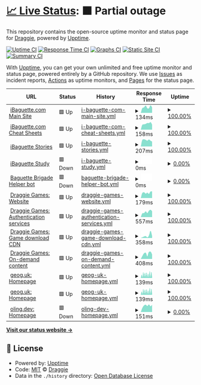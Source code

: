 # [📈 Live Status](https://status.mon.ibaguette.com): <!--live status--> **🟧 Partial outage**

This repository contains the open-source uptime monitor and status page for [Draggie](ibaguette.com), powered by [Upptime](https://github.com/upptime/upptime).

[![Uptime CI](https://github.com/Draggie306/UptimeStatus/workflows/Uptime%20CI/badge.svg)](https://github.com/Draggie306/UptimeStatus/actions?query=workflow%3A%22Uptime+CI%22)
[![Response Time CI](https://github.com/Draggie306/UptimeStatus/workflows/Response%20Time%20CI/badge.svg)](https://github.com/Draggie306/UptimeStatus/actions?query=workflow%3A%22Response+Time+CI%22)
[![Graphs CI](https://github.com/Draggie306/UptimeStatus/workflows/Graphs%20CI/badge.svg)](https://github.com/Draggie306/UptimeStatus/actions?query=workflow%3A%22Graphs+CI%22)
[![Static Site CI](https://github.com/Draggie306/UptimeStatus/workflows/Static%20Site%20CI/badge.svg)](https://github.com/Draggie306/UptimeStatus/actions?query=workflow%3A%22Static+Site+CI%22)
[![Summary CI](https://github.com/Draggie306/UptimeStatus/workflows/Summary%20CI/badge.svg)](https://github.com/Draggie306/UptimeStatus/actions?query=workflow%3A%22Summary+CI%22)

With [Upptime](https://upptime.js.org), you can get your own unlimited and free uptime monitor and status page, powered entirely by a GitHub repository. We use [Issues](https://github.com/Draggie306/UptimeStatus/issues) as incident reports, [Actions](https://github.com/Draggie306/UptimeStatus/actions) as uptime monitors, and [Pages](https://status.mon.ibaguette.com) for the status page.

<!--start: status pages-->
<!-- This summary is generated by Upptime (https://github.com/upptime/upptime) -->
<!-- Do not edit this manually, your changes will be overwritten -->
<!-- prettier-ignore -->
| URL | Status | History | Response Time | Uptime |
| --- | ------ | ------- | ------------- | ------ |
| <img alt="" src="https://www.ibaguette.com/favicon.ico" height="13"> [iBaguette.com Main Site](https://www.ibaguette.com) | 🟩 Up | [i-baguette-com-main-site.yml](https://github.com/Draggie306/UptimeStatus/commits/HEAD/history/i-baguette-com-main-site.yml) | <details><summary><img alt="Response time graph" src="./graphs/i-baguette-com-main-site/response-time-week.png" height="20"> 134ms</summary><br><a href="https://status.ibaguette.com/history/i-baguette-com-main-site"><img alt="Response time 147" src="https://img.shields.io/endpoint?url=https%3A%2F%2Fraw.githubusercontent.com%2FDraggie306%2FUptimeStatus%2FHEAD%2Fapi%2Fi-baguette-com-main-site%2Fresponse-time.json"></a><br><a href="https://status.ibaguette.com/history/i-baguette-com-main-site"><img alt="24-hour response time 129" src="https://img.shields.io/endpoint?url=https%3A%2F%2Fraw.githubusercontent.com%2FDraggie306%2FUptimeStatus%2FHEAD%2Fapi%2Fi-baguette-com-main-site%2Fresponse-time-day.json"></a><br><a href="https://status.ibaguette.com/history/i-baguette-com-main-site"><img alt="7-day response time 134" src="https://img.shields.io/endpoint?url=https%3A%2F%2Fraw.githubusercontent.com%2FDraggie306%2FUptimeStatus%2FHEAD%2Fapi%2Fi-baguette-com-main-site%2Fresponse-time-week.json"></a><br><a href="https://status.ibaguette.com/history/i-baguette-com-main-site"><img alt="30-day response time 184" src="https://img.shields.io/endpoint?url=https%3A%2F%2Fraw.githubusercontent.com%2FDraggie306%2FUptimeStatus%2FHEAD%2Fapi%2Fi-baguette-com-main-site%2Fresponse-time-month.json"></a><br><a href="https://status.ibaguette.com/history/i-baguette-com-main-site"><img alt="1-year response time 144" src="https://img.shields.io/endpoint?url=https%3A%2F%2Fraw.githubusercontent.com%2FDraggie306%2FUptimeStatus%2FHEAD%2Fapi%2Fi-baguette-com-main-site%2Fresponse-time-year.json"></a></details> | <details><summary><a href="https://status.ibaguette.com/history/i-baguette-com-main-site">100.00%</a></summary><a href="https://status.ibaguette.com/history/i-baguette-com-main-site"><img alt="All-time uptime 99.76%" src="https://img.shields.io/endpoint?url=https%3A%2F%2Fraw.githubusercontent.com%2FDraggie306%2FUptimeStatus%2FHEAD%2Fapi%2Fi-baguette-com-main-site%2Fuptime.json"></a><br><a href="https://status.ibaguette.com/history/i-baguette-com-main-site"><img alt="24-hour uptime 100.00%" src="https://img.shields.io/endpoint?url=https%3A%2F%2Fraw.githubusercontent.com%2FDraggie306%2FUptimeStatus%2FHEAD%2Fapi%2Fi-baguette-com-main-site%2Fuptime-day.json"></a><br><a href="https://status.ibaguette.com/history/i-baguette-com-main-site"><img alt="7-day uptime 100.00%" src="https://img.shields.io/endpoint?url=https%3A%2F%2Fraw.githubusercontent.com%2FDraggie306%2FUptimeStatus%2FHEAD%2Fapi%2Fi-baguette-com-main-site%2Fuptime-week.json"></a><br><a href="https://status.ibaguette.com/history/i-baguette-com-main-site"><img alt="30-day uptime 100.00%" src="https://img.shields.io/endpoint?url=https%3A%2F%2Fraw.githubusercontent.com%2FDraggie306%2FUptimeStatus%2FHEAD%2Fapi%2Fi-baguette-com-main-site%2Fuptime-month.json"></a><br><a href="https://status.ibaguette.com/history/i-baguette-com-main-site"><img alt="1-year uptime 99.34%" src="https://img.shields.io/endpoint?url=https%3A%2F%2Fraw.githubusercontent.com%2FDraggie306%2FUptimeStatus%2FHEAD%2Fapi%2Fi-baguette-com-main-site%2Fuptime-year.json"></a></details>
| <img alt="" src="https://icons.duckduckgo.com/ip3/ibaguette.com.ico" height="13"> [iBaguette.com Cheat Sheets](https://ibaguette.com/cheatsheets) | 🟩 Up | [i-baguette-com-cheat-sheets.yml](https://github.com/Draggie306/UptimeStatus/commits/HEAD/history/i-baguette-com-cheat-sheets.yml) | <details><summary><img alt="Response time graph" src="./graphs/i-baguette-com-cheat-sheets/response-time-week.png" height="20"> 158ms</summary><br><a href="https://status.ibaguette.com/history/i-baguette-com-cheat-sheets"><img alt="Response time 180" src="https://img.shields.io/endpoint?url=https%3A%2F%2Fraw.githubusercontent.com%2FDraggie306%2FUptimeStatus%2FHEAD%2Fapi%2Fi-baguette-com-cheat-sheets%2Fresponse-time.json"></a><br><a href="https://status.ibaguette.com/history/i-baguette-com-cheat-sheets"><img alt="24-hour response time 132" src="https://img.shields.io/endpoint?url=https%3A%2F%2Fraw.githubusercontent.com%2FDraggie306%2FUptimeStatus%2FHEAD%2Fapi%2Fi-baguette-com-cheat-sheets%2Fresponse-time-day.json"></a><br><a href="https://status.ibaguette.com/history/i-baguette-com-cheat-sheets"><img alt="7-day response time 158" src="https://img.shields.io/endpoint?url=https%3A%2F%2Fraw.githubusercontent.com%2FDraggie306%2FUptimeStatus%2FHEAD%2Fapi%2Fi-baguette-com-cheat-sheets%2Fresponse-time-week.json"></a><br><a href="https://status.ibaguette.com/history/i-baguette-com-cheat-sheets"><img alt="30-day response time 178" src="https://img.shields.io/endpoint?url=https%3A%2F%2Fraw.githubusercontent.com%2FDraggie306%2FUptimeStatus%2FHEAD%2Fapi%2Fi-baguette-com-cheat-sheets%2Fresponse-time-month.json"></a><br><a href="https://status.ibaguette.com/history/i-baguette-com-cheat-sheets"><img alt="1-year response time 180" src="https://img.shields.io/endpoint?url=https%3A%2F%2Fraw.githubusercontent.com%2FDraggie306%2FUptimeStatus%2FHEAD%2Fapi%2Fi-baguette-com-cheat-sheets%2Fresponse-time-year.json"></a></details> | <details><summary><a href="https://status.ibaguette.com/history/i-baguette-com-cheat-sheets">100.00%</a></summary><a href="https://status.ibaguette.com/history/i-baguette-com-cheat-sheets"><img alt="All-time uptime 100.00%" src="https://img.shields.io/endpoint?url=https%3A%2F%2Fraw.githubusercontent.com%2FDraggie306%2FUptimeStatus%2FHEAD%2Fapi%2Fi-baguette-com-cheat-sheets%2Fuptime.json"></a><br><a href="https://status.ibaguette.com/history/i-baguette-com-cheat-sheets"><img alt="24-hour uptime 100.00%" src="https://img.shields.io/endpoint?url=https%3A%2F%2Fraw.githubusercontent.com%2FDraggie306%2FUptimeStatus%2FHEAD%2Fapi%2Fi-baguette-com-cheat-sheets%2Fuptime-day.json"></a><br><a href="https://status.ibaguette.com/history/i-baguette-com-cheat-sheets"><img alt="7-day uptime 100.00%" src="https://img.shields.io/endpoint?url=https%3A%2F%2Fraw.githubusercontent.com%2FDraggie306%2FUptimeStatus%2FHEAD%2Fapi%2Fi-baguette-com-cheat-sheets%2Fuptime-week.json"></a><br><a href="https://status.ibaguette.com/history/i-baguette-com-cheat-sheets"><img alt="30-day uptime 100.00%" src="https://img.shields.io/endpoint?url=https%3A%2F%2Fraw.githubusercontent.com%2FDraggie306%2FUptimeStatus%2FHEAD%2Fapi%2Fi-baguette-com-cheat-sheets%2Fuptime-month.json"></a><br><a href="https://status.ibaguette.com/history/i-baguette-com-cheat-sheets"><img alt="1-year uptime 100.00%" src="https://img.shields.io/endpoint?url=https%3A%2F%2Fraw.githubusercontent.com%2FDraggie306%2FUptimeStatus%2FHEAD%2Fapi%2Fi-baguette-com-cheat-sheets%2Fuptime-year.json"></a></details>
| <img alt="" src="https://icons.duckduckgo.com/ip3/stories.ibaguette.com.ico" height="13"> [iBaguette Stories](https://stories.ibaguette.com) | 🟩 Up | [i-baguette-stories.yml](https://github.com/Draggie306/UptimeStatus/commits/HEAD/history/i-baguette-stories.yml) | <details><summary><img alt="Response time graph" src="./graphs/i-baguette-stories/response-time-week.png" height="20"> 207ms</summary><br><a href="https://status.ibaguette.com/history/i-baguette-stories"><img alt="Response time 187" src="https://img.shields.io/endpoint?url=https%3A%2F%2Fraw.githubusercontent.com%2FDraggie306%2FUptimeStatus%2FHEAD%2Fapi%2Fi-baguette-stories%2Fresponse-time.json"></a><br><a href="https://status.ibaguette.com/history/i-baguette-stories"><img alt="24-hour response time 161" src="https://img.shields.io/endpoint?url=https%3A%2F%2Fraw.githubusercontent.com%2FDraggie306%2FUptimeStatus%2FHEAD%2Fapi%2Fi-baguette-stories%2Fresponse-time-day.json"></a><br><a href="https://status.ibaguette.com/history/i-baguette-stories"><img alt="7-day response time 207" src="https://img.shields.io/endpoint?url=https%3A%2F%2Fraw.githubusercontent.com%2FDraggie306%2FUptimeStatus%2FHEAD%2Fapi%2Fi-baguette-stories%2Fresponse-time-week.json"></a><br><a href="https://status.ibaguette.com/history/i-baguette-stories"><img alt="30-day response time 200" src="https://img.shields.io/endpoint?url=https%3A%2F%2Fraw.githubusercontent.com%2FDraggie306%2FUptimeStatus%2FHEAD%2Fapi%2Fi-baguette-stories%2Fresponse-time-month.json"></a><br><a href="https://status.ibaguette.com/history/i-baguette-stories"><img alt="1-year response time 187" src="https://img.shields.io/endpoint?url=https%3A%2F%2Fraw.githubusercontent.com%2FDraggie306%2FUptimeStatus%2FHEAD%2Fapi%2Fi-baguette-stories%2Fresponse-time-year.json"></a></details> | <details><summary><a href="https://status.ibaguette.com/history/i-baguette-stories">100.00%</a></summary><a href="https://status.ibaguette.com/history/i-baguette-stories"><img alt="All-time uptime 100.00%" src="https://img.shields.io/endpoint?url=https%3A%2F%2Fraw.githubusercontent.com%2FDraggie306%2FUptimeStatus%2FHEAD%2Fapi%2Fi-baguette-stories%2Fuptime.json"></a><br><a href="https://status.ibaguette.com/history/i-baguette-stories"><img alt="24-hour uptime 100.00%" src="https://img.shields.io/endpoint?url=https%3A%2F%2Fraw.githubusercontent.com%2FDraggie306%2FUptimeStatus%2FHEAD%2Fapi%2Fi-baguette-stories%2Fuptime-day.json"></a><br><a href="https://status.ibaguette.com/history/i-baguette-stories"><img alt="7-day uptime 100.00%" src="https://img.shields.io/endpoint?url=https%3A%2F%2Fraw.githubusercontent.com%2FDraggie306%2FUptimeStatus%2FHEAD%2Fapi%2Fi-baguette-stories%2Fuptime-week.json"></a><br><a href="https://status.ibaguette.com/history/i-baguette-stories"><img alt="30-day uptime 100.00%" src="https://img.shields.io/endpoint?url=https%3A%2F%2Fraw.githubusercontent.com%2FDraggie306%2FUptimeStatus%2FHEAD%2Fapi%2Fi-baguette-stories%2Fuptime-month.json"></a><br><a href="https://status.ibaguette.com/history/i-baguette-stories"><img alt="1-year uptime 100.00%" src="https://img.shields.io/endpoint?url=https%3A%2F%2Fraw.githubusercontent.com%2FDraggie306%2FUptimeStatus%2FHEAD%2Fapi%2Fi-baguette-stories%2Fuptime-year.json"></a></details>
| <img alt="" src="https://icons.duckduckgo.com/ip3/study.ibaguette.com.ico" height="13"> [iBaguette Study](https://study.ibaguette.com) | 🟥 Down | [i-baguette-study.yml](https://github.com/Draggie306/UptimeStatus/commits/HEAD/history/i-baguette-study.yml) | <details><summary><img alt="Response time graph" src="./graphs/i-baguette-study/response-time-week.png" height="20"> 0ms</summary><br><a href="https://status.ibaguette.com/history/i-baguette-study"><img alt="Response time 0" src="https://img.shields.io/endpoint?url=https%3A%2F%2Fraw.githubusercontent.com%2FDraggie306%2FUptimeStatus%2FHEAD%2Fapi%2Fi-baguette-study%2Fresponse-time.json"></a><br><a href="https://status.ibaguette.com/history/i-baguette-study"><img alt="24-hour response time 0" src="https://img.shields.io/endpoint?url=https%3A%2F%2Fraw.githubusercontent.com%2FDraggie306%2FUptimeStatus%2FHEAD%2Fapi%2Fi-baguette-study%2Fresponse-time-day.json"></a><br><a href="https://status.ibaguette.com/history/i-baguette-study"><img alt="7-day response time 0" src="https://img.shields.io/endpoint?url=https%3A%2F%2Fraw.githubusercontent.com%2FDraggie306%2FUptimeStatus%2FHEAD%2Fapi%2Fi-baguette-study%2Fresponse-time-week.json"></a><br><a href="https://status.ibaguette.com/history/i-baguette-study"><img alt="30-day response time 0" src="https://img.shields.io/endpoint?url=https%3A%2F%2Fraw.githubusercontent.com%2FDraggie306%2FUptimeStatus%2FHEAD%2Fapi%2Fi-baguette-study%2Fresponse-time-month.json"></a><br><a href="https://status.ibaguette.com/history/i-baguette-study"><img alt="1-year response time 0" src="https://img.shields.io/endpoint?url=https%3A%2F%2Fraw.githubusercontent.com%2FDraggie306%2FUptimeStatus%2FHEAD%2Fapi%2Fi-baguette-study%2Fresponse-time-year.json"></a></details> | <details><summary><a href="https://status.ibaguette.com/history/i-baguette-study">0.00%</a></summary><a href="https://status.ibaguette.com/history/i-baguette-study"><img alt="All-time uptime 0.00%" src="https://img.shields.io/endpoint?url=https%3A%2F%2Fraw.githubusercontent.com%2FDraggie306%2FUptimeStatus%2FHEAD%2Fapi%2Fi-baguette-study%2Fuptime.json"></a><br><a href="https://status.ibaguette.com/history/i-baguette-study"><img alt="24-hour uptime 0.00%" src="https://img.shields.io/endpoint?url=https%3A%2F%2Fraw.githubusercontent.com%2FDraggie306%2FUptimeStatus%2FHEAD%2Fapi%2Fi-baguette-study%2Fuptime-day.json"></a><br><a href="https://status.ibaguette.com/history/i-baguette-study"><img alt="7-day uptime 0.00%" src="https://img.shields.io/endpoint?url=https%3A%2F%2Fraw.githubusercontent.com%2FDraggie306%2FUptimeStatus%2FHEAD%2Fapi%2Fi-baguette-study%2Fuptime-week.json"></a><br><a href="https://status.ibaguette.com/history/i-baguette-study"><img alt="30-day uptime 1.38%" src="https://img.shields.io/endpoint?url=https%3A%2F%2Fraw.githubusercontent.com%2FDraggie306%2FUptimeStatus%2FHEAD%2Fapi%2Fi-baguette-study%2Fuptime-month.json"></a><br><a href="https://status.ibaguette.com/history/i-baguette-study"><img alt="1-year uptime 0.00%" src="https://img.shields.io/endpoint?url=https%3A%2F%2Fraw.githubusercontent.com%2FDraggie306%2FUptimeStatus%2FHEAD%2Fapi%2Fi-baguette-study%2Fuptime-year.json"></a></details>
| <img alt="" src="https://icons.duckduckgo.com/ip3/brigaders-stats.ibaguette.com.ico" height="13"> [Baguette Brigade Helper bot](https://brigaders-stats.ibaguette.com) | 🟥 Down | [baguette-brigade-helper-bot.yml](https://github.com/Draggie306/UptimeStatus/commits/HEAD/history/baguette-brigade-helper-bot.yml) | <details><summary><img alt="Response time graph" src="./graphs/baguette-brigade-helper-bot/response-time-week.png" height="20"> 0ms</summary><br><a href="https://status.ibaguette.com/history/baguette-brigade-helper-bot"><img alt="Response time 0" src="https://img.shields.io/endpoint?url=https%3A%2F%2Fraw.githubusercontent.com%2FDraggie306%2FUptimeStatus%2FHEAD%2Fapi%2Fbaguette-brigade-helper-bot%2Fresponse-time.json"></a><br><a href="https://status.ibaguette.com/history/baguette-brigade-helper-bot"><img alt="24-hour response time 0" src="https://img.shields.io/endpoint?url=https%3A%2F%2Fraw.githubusercontent.com%2FDraggie306%2FUptimeStatus%2FHEAD%2Fapi%2Fbaguette-brigade-helper-bot%2Fresponse-time-day.json"></a><br><a href="https://status.ibaguette.com/history/baguette-brigade-helper-bot"><img alt="7-day response time 0" src="https://img.shields.io/endpoint?url=https%3A%2F%2Fraw.githubusercontent.com%2FDraggie306%2FUptimeStatus%2FHEAD%2Fapi%2Fbaguette-brigade-helper-bot%2Fresponse-time-week.json"></a><br><a href="https://status.ibaguette.com/history/baguette-brigade-helper-bot"><img alt="30-day response time 0" src="https://img.shields.io/endpoint?url=https%3A%2F%2Fraw.githubusercontent.com%2FDraggie306%2FUptimeStatus%2FHEAD%2Fapi%2Fbaguette-brigade-helper-bot%2Fresponse-time-month.json"></a><br><a href="https://status.ibaguette.com/history/baguette-brigade-helper-bot"><img alt="1-year response time 0" src="https://img.shields.io/endpoint?url=https%3A%2F%2Fraw.githubusercontent.com%2FDraggie306%2FUptimeStatus%2FHEAD%2Fapi%2Fbaguette-brigade-helper-bot%2Fresponse-time-year.json"></a></details> | <details><summary><a href="https://status.ibaguette.com/history/baguette-brigade-helper-bot">0.00%</a></summary><a href="https://status.ibaguette.com/history/baguette-brigade-helper-bot"><img alt="All-time uptime 0.00%" src="https://img.shields.io/endpoint?url=https%3A%2F%2Fraw.githubusercontent.com%2FDraggie306%2FUptimeStatus%2FHEAD%2Fapi%2Fbaguette-brigade-helper-bot%2Fuptime.json"></a><br><a href="https://status.ibaguette.com/history/baguette-brigade-helper-bot"><img alt="24-hour uptime 0.00%" src="https://img.shields.io/endpoint?url=https%3A%2F%2Fraw.githubusercontent.com%2FDraggie306%2FUptimeStatus%2FHEAD%2Fapi%2Fbaguette-brigade-helper-bot%2Fuptime-day.json"></a><br><a href="https://status.ibaguette.com/history/baguette-brigade-helper-bot"><img alt="7-day uptime 0.00%" src="https://img.shields.io/endpoint?url=https%3A%2F%2Fraw.githubusercontent.com%2FDraggie306%2FUptimeStatus%2FHEAD%2Fapi%2Fbaguette-brigade-helper-bot%2Fuptime-week.json"></a><br><a href="https://status.ibaguette.com/history/baguette-brigade-helper-bot"><img alt="30-day uptime 1.38%" src="https://img.shields.io/endpoint?url=https%3A%2F%2Fraw.githubusercontent.com%2FDraggie306%2FUptimeStatus%2FHEAD%2Fapi%2Fbaguette-brigade-helper-bot%2Fuptime-month.json"></a><br><a href="https://status.ibaguette.com/history/baguette-brigade-helper-bot"><img alt="1-year uptime 0.00%" src="https://img.shields.io/endpoint?url=https%3A%2F%2Fraw.githubusercontent.com%2FDraggie306%2FUptimeStatus%2FHEAD%2Fapi%2Fbaguette-brigade-helper-bot%2Fuptime-year.json"></a></details>
| <img alt="" src="https://icons.duckduckgo.com/ip3/alpha.draggiegames.com.ico" height="13"> [Draggie Games: Website](https://alpha.draggiegames.com) | 🟩 Up | [draggie-games-website.yml](https://github.com/Draggie306/UptimeStatus/commits/HEAD/history/draggie-games-website.yml) | <details><summary><img alt="Response time graph" src="./graphs/draggie-games-website/response-time-week.png" height="20"> 179ms</summary><br><a href="https://status.ibaguette.com/history/draggie-games-website"><img alt="Response time 185" src="https://img.shields.io/endpoint?url=https%3A%2F%2Fraw.githubusercontent.com%2FDraggie306%2FUptimeStatus%2FHEAD%2Fapi%2Fdraggie-games-website%2Fresponse-time.json"></a><br><a href="https://status.ibaguette.com/history/draggie-games-website"><img alt="24-hour response time 220" src="https://img.shields.io/endpoint?url=https%3A%2F%2Fraw.githubusercontent.com%2FDraggie306%2FUptimeStatus%2FHEAD%2Fapi%2Fdraggie-games-website%2Fresponse-time-day.json"></a><br><a href="https://status.ibaguette.com/history/draggie-games-website"><img alt="7-day response time 179" src="https://img.shields.io/endpoint?url=https%3A%2F%2Fraw.githubusercontent.com%2FDraggie306%2FUptimeStatus%2FHEAD%2Fapi%2Fdraggie-games-website%2Fresponse-time-week.json"></a><br><a href="https://status.ibaguette.com/history/draggie-games-website"><img alt="30-day response time 183" src="https://img.shields.io/endpoint?url=https%3A%2F%2Fraw.githubusercontent.com%2FDraggie306%2FUptimeStatus%2FHEAD%2Fapi%2Fdraggie-games-website%2Fresponse-time-month.json"></a><br><a href="https://status.ibaguette.com/history/draggie-games-website"><img alt="1-year response time 185" src="https://img.shields.io/endpoint?url=https%3A%2F%2Fraw.githubusercontent.com%2FDraggie306%2FUptimeStatus%2FHEAD%2Fapi%2Fdraggie-games-website%2Fresponse-time-year.json"></a></details> | <details><summary><a href="https://status.ibaguette.com/history/draggie-games-website">100.00%</a></summary><a href="https://status.ibaguette.com/history/draggie-games-website"><img alt="All-time uptime 100.00%" src="https://img.shields.io/endpoint?url=https%3A%2F%2Fraw.githubusercontent.com%2FDraggie306%2FUptimeStatus%2FHEAD%2Fapi%2Fdraggie-games-website%2Fuptime.json"></a><br><a href="https://status.ibaguette.com/history/draggie-games-website"><img alt="24-hour uptime 100.00%" src="https://img.shields.io/endpoint?url=https%3A%2F%2Fraw.githubusercontent.com%2FDraggie306%2FUptimeStatus%2FHEAD%2Fapi%2Fdraggie-games-website%2Fuptime-day.json"></a><br><a href="https://status.ibaguette.com/history/draggie-games-website"><img alt="7-day uptime 100.00%" src="https://img.shields.io/endpoint?url=https%3A%2F%2Fraw.githubusercontent.com%2FDraggie306%2FUptimeStatus%2FHEAD%2Fapi%2Fdraggie-games-website%2Fuptime-week.json"></a><br><a href="https://status.ibaguette.com/history/draggie-games-website"><img alt="30-day uptime 100.00%" src="https://img.shields.io/endpoint?url=https%3A%2F%2Fraw.githubusercontent.com%2FDraggie306%2FUptimeStatus%2FHEAD%2Fapi%2Fdraggie-games-website%2Fuptime-month.json"></a><br><a href="https://status.ibaguette.com/history/draggie-games-website"><img alt="1-year uptime 100.00%" src="https://img.shields.io/endpoint?url=https%3A%2F%2Fraw.githubusercontent.com%2FDraggie306%2FUptimeStatus%2FHEAD%2Fapi%2Fdraggie-games-website%2Fuptime-year.json"></a></details>
| <img alt="" src="https://icons.duckduckgo.com/ip3/client.draggie.games.ico" height="13"> [Draggie Games: Authentication services](https://client.draggie.games) | 🟩 Up | [draggie-games-authentication-services.yml](https://github.com/Draggie306/UptimeStatus/commits/HEAD/history/draggie-games-authentication-services.yml) | <details><summary><img alt="Response time graph" src="./graphs/draggie-games-authentication-services/response-time-week.png" height="20"> 557ms</summary><br><a href="https://status.ibaguette.com/history/draggie-games-authentication-services"><img alt="Response time 708" src="https://img.shields.io/endpoint?url=https%3A%2F%2Fraw.githubusercontent.com%2FDraggie306%2FUptimeStatus%2FHEAD%2Fapi%2Fdraggie-games-authentication-services%2Fresponse-time.json"></a><br><a href="https://status.ibaguette.com/history/draggie-games-authentication-services"><img alt="24-hour response time 612" src="https://img.shields.io/endpoint?url=https%3A%2F%2Fraw.githubusercontent.com%2FDraggie306%2FUptimeStatus%2FHEAD%2Fapi%2Fdraggie-games-authentication-services%2Fresponse-time-day.json"></a><br><a href="https://status.ibaguette.com/history/draggie-games-authentication-services"><img alt="7-day response time 557" src="https://img.shields.io/endpoint?url=https%3A%2F%2Fraw.githubusercontent.com%2FDraggie306%2FUptimeStatus%2FHEAD%2Fapi%2Fdraggie-games-authentication-services%2Fresponse-time-week.json"></a><br><a href="https://status.ibaguette.com/history/draggie-games-authentication-services"><img alt="30-day response time 656" src="https://img.shields.io/endpoint?url=https%3A%2F%2Fraw.githubusercontent.com%2FDraggie306%2FUptimeStatus%2FHEAD%2Fapi%2Fdraggie-games-authentication-services%2Fresponse-time-month.json"></a><br><a href="https://status.ibaguette.com/history/draggie-games-authentication-services"><img alt="1-year response time 708" src="https://img.shields.io/endpoint?url=https%3A%2F%2Fraw.githubusercontent.com%2FDraggie306%2FUptimeStatus%2FHEAD%2Fapi%2Fdraggie-games-authentication-services%2Fresponse-time-year.json"></a></details> | <details><summary><a href="https://status.ibaguette.com/history/draggie-games-authentication-services">100.00%</a></summary><a href="https://status.ibaguette.com/history/draggie-games-authentication-services"><img alt="All-time uptime 55.20%" src="https://img.shields.io/endpoint?url=https%3A%2F%2Fraw.githubusercontent.com%2FDraggie306%2FUptimeStatus%2FHEAD%2Fapi%2Fdraggie-games-authentication-services%2Fuptime.json"></a><br><a href="https://status.ibaguette.com/history/draggie-games-authentication-services"><img alt="24-hour uptime 100.00%" src="https://img.shields.io/endpoint?url=https%3A%2F%2Fraw.githubusercontent.com%2FDraggie306%2FUptimeStatus%2FHEAD%2Fapi%2Fdraggie-games-authentication-services%2Fuptime-day.json"></a><br><a href="https://status.ibaguette.com/history/draggie-games-authentication-services"><img alt="7-day uptime 100.00%" src="https://img.shields.io/endpoint?url=https%3A%2F%2Fraw.githubusercontent.com%2FDraggie306%2FUptimeStatus%2FHEAD%2Fapi%2Fdraggie-games-authentication-services%2Fuptime-week.json"></a><br><a href="https://status.ibaguette.com/history/draggie-games-authentication-services"><img alt="30-day uptime 80.44%" src="https://img.shields.io/endpoint?url=https%3A%2F%2Fraw.githubusercontent.com%2FDraggie306%2FUptimeStatus%2FHEAD%2Fapi%2Fdraggie-games-authentication-services%2Fuptime-month.json"></a><br><a href="https://status.ibaguette.com/history/draggie-games-authentication-services"><img alt="1-year uptime 55.20%" src="https://img.shields.io/endpoint?url=https%3A%2F%2Fraw.githubusercontent.com%2FDraggie306%2FUptimeStatus%2FHEAD%2Fapi%2Fdraggie-games-authentication-services%2Fuptime-year.json"></a></details>
| <img alt="" src="https://icons.duckduckgo.com/ip3/draggiegames-content-library-euwest0002-prod.draggie.games.ico" height="13"> [Draggie Games: Game download CDN](https://draggiegames-content-library-euwest0002-prod.draggie.games/tools_test.txt) | 🟩 Up | [draggie-games-game-download-cdn.yml](https://github.com/Draggie306/UptimeStatus/commits/HEAD/history/draggie-games-game-download-cdn.yml) | <details><summary><img alt="Response time graph" src="./graphs/draggie-games-game-download-cdn/response-time-week.png" height="20"> 358ms</summary><br><a href="https://status.ibaguette.com/history/draggie-games-game-download-cdn"><img alt="Response time 274" src="https://img.shields.io/endpoint?url=https%3A%2F%2Fraw.githubusercontent.com%2FDraggie306%2FUptimeStatus%2FHEAD%2Fapi%2Fdraggie-games-game-download-cdn%2Fresponse-time.json"></a><br><a href="https://status.ibaguette.com/history/draggie-games-game-download-cdn"><img alt="24-hour response time 307" src="https://img.shields.io/endpoint?url=https%3A%2F%2Fraw.githubusercontent.com%2FDraggie306%2FUptimeStatus%2FHEAD%2Fapi%2Fdraggie-games-game-download-cdn%2Fresponse-time-day.json"></a><br><a href="https://status.ibaguette.com/history/draggie-games-game-download-cdn"><img alt="7-day response time 358" src="https://img.shields.io/endpoint?url=https%3A%2F%2Fraw.githubusercontent.com%2FDraggie306%2FUptimeStatus%2FHEAD%2Fapi%2Fdraggie-games-game-download-cdn%2Fresponse-time-week.json"></a><br><a href="https://status.ibaguette.com/history/draggie-games-game-download-cdn"><img alt="30-day response time 255" src="https://img.shields.io/endpoint?url=https%3A%2F%2Fraw.githubusercontent.com%2FDraggie306%2FUptimeStatus%2FHEAD%2Fapi%2Fdraggie-games-game-download-cdn%2Fresponse-time-month.json"></a><br><a href="https://status.ibaguette.com/history/draggie-games-game-download-cdn"><img alt="1-year response time 274" src="https://img.shields.io/endpoint?url=https%3A%2F%2Fraw.githubusercontent.com%2FDraggie306%2FUptimeStatus%2FHEAD%2Fapi%2Fdraggie-games-game-download-cdn%2Fresponse-time-year.json"></a></details> | <details><summary><a href="https://status.ibaguette.com/history/draggie-games-game-download-cdn">100.00%</a></summary><a href="https://status.ibaguette.com/history/draggie-games-game-download-cdn"><img alt="All-time uptime 100.00%" src="https://img.shields.io/endpoint?url=https%3A%2F%2Fraw.githubusercontent.com%2FDraggie306%2FUptimeStatus%2FHEAD%2Fapi%2Fdraggie-games-game-download-cdn%2Fuptime.json"></a><br><a href="https://status.ibaguette.com/history/draggie-games-game-download-cdn"><img alt="24-hour uptime 100.00%" src="https://img.shields.io/endpoint?url=https%3A%2F%2Fraw.githubusercontent.com%2FDraggie306%2FUptimeStatus%2FHEAD%2Fapi%2Fdraggie-games-game-download-cdn%2Fuptime-day.json"></a><br><a href="https://status.ibaguette.com/history/draggie-games-game-download-cdn"><img alt="7-day uptime 100.00%" src="https://img.shields.io/endpoint?url=https%3A%2F%2Fraw.githubusercontent.com%2FDraggie306%2FUptimeStatus%2FHEAD%2Fapi%2Fdraggie-games-game-download-cdn%2Fuptime-week.json"></a><br><a href="https://status.ibaguette.com/history/draggie-games-game-download-cdn"><img alt="30-day uptime 100.00%" src="https://img.shields.io/endpoint?url=https%3A%2F%2Fraw.githubusercontent.com%2FDraggie306%2FUptimeStatus%2FHEAD%2Fapi%2Fdraggie-games-game-download-cdn%2Fuptime-month.json"></a><br><a href="https://status.ibaguette.com/history/draggie-games-game-download-cdn"><img alt="1-year uptime 100.00%" src="https://img.shields.io/endpoint?url=https%3A%2F%2Fraw.githubusercontent.com%2FDraggie306%2FUptimeStatus%2FHEAD%2Fapi%2Fdraggie-games-game-download-cdn%2Fuptime-year.json"></a></details>
| <img alt="" src="https://icons.duckduckgo.com/ip3/assets.draggie.games.ico" height="13"> [Draggie Games: On-demand content](https://assets.draggie.games/tools_test.txt) | 🟩 Up | [draggie-games-on-demand-content.yml](https://github.com/Draggie306/UptimeStatus/commits/HEAD/history/draggie-games-on-demand-content.yml) | <details><summary><img alt="Response time graph" src="./graphs/draggie-games-on-demand-content/response-time-week.png" height="20"> 408ms</summary><br><a href="https://status.ibaguette.com/history/draggie-games-on-demand-content"><img alt="Response time 434" src="https://img.shields.io/endpoint?url=https%3A%2F%2Fraw.githubusercontent.com%2FDraggie306%2FUptimeStatus%2FHEAD%2Fapi%2Fdraggie-games-on-demand-content%2Fresponse-time.json"></a><br><a href="https://status.ibaguette.com/history/draggie-games-on-demand-content"><img alt="24-hour response time 352" src="https://img.shields.io/endpoint?url=https%3A%2F%2Fraw.githubusercontent.com%2FDraggie306%2FUptimeStatus%2FHEAD%2Fapi%2Fdraggie-games-on-demand-content%2Fresponse-time-day.json"></a><br><a href="https://status.ibaguette.com/history/draggie-games-on-demand-content"><img alt="7-day response time 408" src="https://img.shields.io/endpoint?url=https%3A%2F%2Fraw.githubusercontent.com%2FDraggie306%2FUptimeStatus%2FHEAD%2Fapi%2Fdraggie-games-on-demand-content%2Fresponse-time-week.json"></a><br><a href="https://status.ibaguette.com/history/draggie-games-on-demand-content"><img alt="30-day response time 429" src="https://img.shields.io/endpoint?url=https%3A%2F%2Fraw.githubusercontent.com%2FDraggie306%2FUptimeStatus%2FHEAD%2Fapi%2Fdraggie-games-on-demand-content%2Fresponse-time-month.json"></a><br><a href="https://status.ibaguette.com/history/draggie-games-on-demand-content"><img alt="1-year response time 434" src="https://img.shields.io/endpoint?url=https%3A%2F%2Fraw.githubusercontent.com%2FDraggie306%2FUptimeStatus%2FHEAD%2Fapi%2Fdraggie-games-on-demand-content%2Fresponse-time-year.json"></a></details> | <details><summary><a href="https://status.ibaguette.com/history/draggie-games-on-demand-content">100.00%</a></summary><a href="https://status.ibaguette.com/history/draggie-games-on-demand-content"><img alt="All-time uptime 100.00%" src="https://img.shields.io/endpoint?url=https%3A%2F%2Fraw.githubusercontent.com%2FDraggie306%2FUptimeStatus%2FHEAD%2Fapi%2Fdraggie-games-on-demand-content%2Fuptime.json"></a><br><a href="https://status.ibaguette.com/history/draggie-games-on-demand-content"><img alt="24-hour uptime 100.00%" src="https://img.shields.io/endpoint?url=https%3A%2F%2Fraw.githubusercontent.com%2FDraggie306%2FUptimeStatus%2FHEAD%2Fapi%2Fdraggie-games-on-demand-content%2Fuptime-day.json"></a><br><a href="https://status.ibaguette.com/history/draggie-games-on-demand-content"><img alt="7-day uptime 100.00%" src="https://img.shields.io/endpoint?url=https%3A%2F%2Fraw.githubusercontent.com%2FDraggie306%2FUptimeStatus%2FHEAD%2Fapi%2Fdraggie-games-on-demand-content%2Fuptime-week.json"></a><br><a href="https://status.ibaguette.com/history/draggie-games-on-demand-content"><img alt="30-day uptime 100.00%" src="https://img.shields.io/endpoint?url=https%3A%2F%2Fraw.githubusercontent.com%2FDraggie306%2FUptimeStatus%2FHEAD%2Fapi%2Fdraggie-games-on-demand-content%2Fuptime-month.json"></a><br><a href="https://status.ibaguette.com/history/draggie-games-on-demand-content"><img alt="1-year uptime 100.00%" src="https://img.shields.io/endpoint?url=https%3A%2F%2Fraw.githubusercontent.com%2FDraggie306%2FUptimeStatus%2FHEAD%2Fapi%2Fdraggie-games-on-demand-content%2Fuptime-year.json"></a></details>
| <img alt="" src="https://icons.duckduckgo.com/ip3/geog.uk.ico" height="13"> [geog.uk: Homepage](https://geog.uk) | 🟩 Up | [geog-uk-homepage.yml](https://github.com/Draggie306/UptimeStatus/commits/HEAD/history/geog-uk-homepage.yml) | <details><summary><img alt="Response time graph" src="./graphs/geog-uk-homepage/response-time-week.png" height="20"> 139ms</summary><br><a href="https://status.ibaguette.com/history/geog-uk-homepage"><img alt="Response time 138" src="https://img.shields.io/endpoint?url=https%3A%2F%2Fraw.githubusercontent.com%2FDraggie306%2FUptimeStatus%2FHEAD%2Fapi%2Fgeog-uk-homepage%2Fresponse-time.json"></a><br><a href="https://status.ibaguette.com/history/geog-uk-homepage"><img alt="24-hour response time 156" src="https://img.shields.io/endpoint?url=https%3A%2F%2Fraw.githubusercontent.com%2FDraggie306%2FUptimeStatus%2FHEAD%2Fapi%2Fgeog-uk-homepage%2Fresponse-time-day.json"></a><br><a href="https://status.ibaguette.com/history/geog-uk-homepage"><img alt="7-day response time 139" src="https://img.shields.io/endpoint?url=https%3A%2F%2Fraw.githubusercontent.com%2FDraggie306%2FUptimeStatus%2FHEAD%2Fapi%2Fgeog-uk-homepage%2Fresponse-time-week.json"></a><br><a href="https://status.ibaguette.com/history/geog-uk-homepage"><img alt="30-day response time 138" src="https://img.shields.io/endpoint?url=https%3A%2F%2Fraw.githubusercontent.com%2FDraggie306%2FUptimeStatus%2FHEAD%2Fapi%2Fgeog-uk-homepage%2Fresponse-time-month.json"></a><br><a href="https://status.ibaguette.com/history/geog-uk-homepage"><img alt="1-year response time 138" src="https://img.shields.io/endpoint?url=https%3A%2F%2Fraw.githubusercontent.com%2FDraggie306%2FUptimeStatus%2FHEAD%2Fapi%2Fgeog-uk-homepage%2Fresponse-time-year.json"></a></details> | <details><summary><a href="https://status.ibaguette.com/history/geog-uk-homepage">100.00%</a></summary><a href="https://status.ibaguette.com/history/geog-uk-homepage"><img alt="All-time uptime 100.00%" src="https://img.shields.io/endpoint?url=https%3A%2F%2Fraw.githubusercontent.com%2FDraggie306%2FUptimeStatus%2FHEAD%2Fapi%2Fgeog-uk-homepage%2Fuptime.json"></a><br><a href="https://status.ibaguette.com/history/geog-uk-homepage"><img alt="24-hour uptime 100.00%" src="https://img.shields.io/endpoint?url=https%3A%2F%2Fraw.githubusercontent.com%2FDraggie306%2FUptimeStatus%2FHEAD%2Fapi%2Fgeog-uk-homepage%2Fuptime-day.json"></a><br><a href="https://status.ibaguette.com/history/geog-uk-homepage"><img alt="7-day uptime 100.00%" src="https://img.shields.io/endpoint?url=https%3A%2F%2Fraw.githubusercontent.com%2FDraggie306%2FUptimeStatus%2FHEAD%2Fapi%2Fgeog-uk-homepage%2Fuptime-week.json"></a><br><a href="https://status.ibaguette.com/history/geog-uk-homepage"><img alt="30-day uptime 100.00%" src="https://img.shields.io/endpoint?url=https%3A%2F%2Fraw.githubusercontent.com%2FDraggie306%2FUptimeStatus%2FHEAD%2Fapi%2Fgeog-uk-homepage%2Fuptime-month.json"></a><br><a href="https://status.ibaguette.com/history/geog-uk-homepage"><img alt="1-year uptime 100.00%" src="https://img.shields.io/endpoint?url=https%3A%2F%2Fraw.githubusercontent.com%2FDraggie306%2FUptimeStatus%2FHEAD%2Fapi%2Fgeog-uk-homepage%2Fuptime-year.json"></a></details>
| <img alt="" src="https://icons.duckduckgo.com/ip3/geog.uk.ico" height="13"> [geog.uk: Homepage](https://geog.uk) | 🟩 Up | [geog-uk-homepage.yml](https://github.com/Draggie306/UptimeStatus/commits/HEAD/history/geog-uk-homepage.yml) | <details><summary><img alt="Response time graph" src="./graphs/geog-uk-homepage/response-time-week.png" height="20"> 139ms</summary><br><a href="https://status.ibaguette.com/history/geog-uk-homepage"><img alt="Response time 138" src="https://img.shields.io/endpoint?url=https%3A%2F%2Fraw.githubusercontent.com%2FDraggie306%2FUptimeStatus%2FHEAD%2Fapi%2Fgeog-uk-homepage%2Fresponse-time.json"></a><br><a href="https://status.ibaguette.com/history/geog-uk-homepage"><img alt="24-hour response time 156" src="https://img.shields.io/endpoint?url=https%3A%2F%2Fraw.githubusercontent.com%2FDraggie306%2FUptimeStatus%2FHEAD%2Fapi%2Fgeog-uk-homepage%2Fresponse-time-day.json"></a><br><a href="https://status.ibaguette.com/history/geog-uk-homepage"><img alt="7-day response time 139" src="https://img.shields.io/endpoint?url=https%3A%2F%2Fraw.githubusercontent.com%2FDraggie306%2FUptimeStatus%2FHEAD%2Fapi%2Fgeog-uk-homepage%2Fresponse-time-week.json"></a><br><a href="https://status.ibaguette.com/history/geog-uk-homepage"><img alt="30-day response time 138" src="https://img.shields.io/endpoint?url=https%3A%2F%2Fraw.githubusercontent.com%2FDraggie306%2FUptimeStatus%2FHEAD%2Fapi%2Fgeog-uk-homepage%2Fresponse-time-month.json"></a><br><a href="https://status.ibaguette.com/history/geog-uk-homepage"><img alt="1-year response time 138" src="https://img.shields.io/endpoint?url=https%3A%2F%2Fraw.githubusercontent.com%2FDraggie306%2FUptimeStatus%2FHEAD%2Fapi%2Fgeog-uk-homepage%2Fresponse-time-year.json"></a></details> | <details><summary><a href="https://status.ibaguette.com/history/geog-uk-homepage">100.00%</a></summary><a href="https://status.ibaguette.com/history/geog-uk-homepage"><img alt="All-time uptime 100.00%" src="https://img.shields.io/endpoint?url=https%3A%2F%2Fraw.githubusercontent.com%2FDraggie306%2FUptimeStatus%2FHEAD%2Fapi%2Fgeog-uk-homepage%2Fuptime.json"></a><br><a href="https://status.ibaguette.com/history/geog-uk-homepage"><img alt="24-hour uptime 100.00%" src="https://img.shields.io/endpoint?url=https%3A%2F%2Fraw.githubusercontent.com%2FDraggie306%2FUptimeStatus%2FHEAD%2Fapi%2Fgeog-uk-homepage%2Fuptime-day.json"></a><br><a href="https://status.ibaguette.com/history/geog-uk-homepage"><img alt="7-day uptime 100.00%" src="https://img.shields.io/endpoint?url=https%3A%2F%2Fraw.githubusercontent.com%2FDraggie306%2FUptimeStatus%2FHEAD%2Fapi%2Fgeog-uk-homepage%2Fuptime-week.json"></a><br><a href="https://status.ibaguette.com/history/geog-uk-homepage"><img alt="30-day uptime 100.00%" src="https://img.shields.io/endpoint?url=https%3A%2F%2Fraw.githubusercontent.com%2FDraggie306%2FUptimeStatus%2FHEAD%2Fapi%2Fgeog-uk-homepage%2Fuptime-month.json"></a><br><a href="https://status.ibaguette.com/history/geog-uk-homepage"><img alt="1-year uptime 100.00%" src="https://img.shields.io/endpoint?url=https%3A%2F%2Fraw.githubusercontent.com%2FDraggie306%2FUptimeStatus%2FHEAD%2Fapi%2Fgeog-uk-homepage%2Fuptime-year.json"></a></details>
| <img alt="" src="https://icons.duckduckgo.com/ip3/oling.dev.ico" height="13"> [oling.dev: Homepage](https://oling.dev) | 🟥 Down | [oling-dev-homepage.yml](https://github.com/Draggie306/UptimeStatus/commits/HEAD/history/oling-dev-homepage.yml) | <details><summary><img alt="Response time graph" src="./graphs/oling-dev-homepage/response-time-week.png" height="20"> 151ms</summary><br><a href="https://status.ibaguette.com/history/oling-dev-homepage"><img alt="Response time 144" src="https://img.shields.io/endpoint?url=https%3A%2F%2Fraw.githubusercontent.com%2FDraggie306%2FUptimeStatus%2FHEAD%2Fapi%2Foling-dev-homepage%2Fresponse-time.json"></a><br><a href="https://status.ibaguette.com/history/oling-dev-homepage"><img alt="24-hour response time 170" src="https://img.shields.io/endpoint?url=https%3A%2F%2Fraw.githubusercontent.com%2FDraggie306%2FUptimeStatus%2FHEAD%2Fapi%2Foling-dev-homepage%2Fresponse-time-day.json"></a><br><a href="https://status.ibaguette.com/history/oling-dev-homepage"><img alt="7-day response time 151" src="https://img.shields.io/endpoint?url=https%3A%2F%2Fraw.githubusercontent.com%2FDraggie306%2FUptimeStatus%2FHEAD%2Fapi%2Foling-dev-homepage%2Fresponse-time-week.json"></a><br><a href="https://status.ibaguette.com/history/oling-dev-homepage"><img alt="30-day response time 142" src="https://img.shields.io/endpoint?url=https%3A%2F%2Fraw.githubusercontent.com%2FDraggie306%2FUptimeStatus%2FHEAD%2Fapi%2Foling-dev-homepage%2Fresponse-time-month.json"></a><br><a href="https://status.ibaguette.com/history/oling-dev-homepage"><img alt="1-year response time 144" src="https://img.shields.io/endpoint?url=https%3A%2F%2Fraw.githubusercontent.com%2FDraggie306%2FUptimeStatus%2FHEAD%2Fapi%2Foling-dev-homepage%2Fresponse-time-year.json"></a></details> | <details><summary><a href="https://status.ibaguette.com/history/oling-dev-homepage">0.00%</a></summary><a href="https://status.ibaguette.com/history/oling-dev-homepage"><img alt="All-time uptime 0.00%" src="https://img.shields.io/endpoint?url=https%3A%2F%2Fraw.githubusercontent.com%2FDraggie306%2FUptimeStatus%2FHEAD%2Fapi%2Foling-dev-homepage%2Fuptime.json"></a><br><a href="https://status.ibaguette.com/history/oling-dev-homepage"><img alt="24-hour uptime 0.00%" src="https://img.shields.io/endpoint?url=https%3A%2F%2Fraw.githubusercontent.com%2FDraggie306%2FUptimeStatus%2FHEAD%2Fapi%2Foling-dev-homepage%2Fuptime-day.json"></a><br><a href="https://status.ibaguette.com/history/oling-dev-homepage"><img alt="7-day uptime 0.00%" src="https://img.shields.io/endpoint?url=https%3A%2F%2Fraw.githubusercontent.com%2FDraggie306%2FUptimeStatus%2FHEAD%2Fapi%2Foling-dev-homepage%2Fuptime-week.json"></a><br><a href="https://status.ibaguette.com/history/oling-dev-homepage"><img alt="30-day uptime 1.38%" src="https://img.shields.io/endpoint?url=https%3A%2F%2Fraw.githubusercontent.com%2FDraggie306%2FUptimeStatus%2FHEAD%2Fapi%2Foling-dev-homepage%2Fuptime-month.json"></a><br><a href="https://status.ibaguette.com/history/oling-dev-homepage"><img alt="1-year uptime 0.00%" src="https://img.shields.io/endpoint?url=https%3A%2F%2Fraw.githubusercontent.com%2FDraggie306%2FUptimeStatus%2FHEAD%2Fapi%2Foling-dev-homepage%2Fuptime-year.json"></a></details>

<!--end: status pages-->

[**Visit our status website →**](https://status.mon.ibaguette.com)

## 📄 License

- Powered by: [Upptime](https://github.com/upptime/upptime)
- Code: [MIT](./LICENSE) © [Draggie](ibaguette.com)
- Data in the `./history` directory: [Open Database License](https://opendatacommons.org/licenses/odbl/1-0/)
